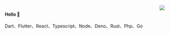 <img align="right" src="https://github-readme-stats.vercel.app/api?username=ckken&show_icons=true&icon_color=805AD5&text_color=718096&bg_color=ffffff&hide_title=true" />

#### Hello 👏

Dart、Flutter、React、Typescript、Node、Deno、Rust、Php、Go
